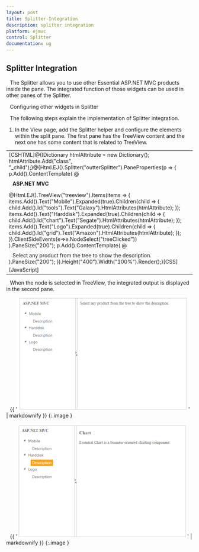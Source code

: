 ```yaml
---
layout: post
title: Splitter-Integration
description: splitter integration
platform: ejmvc
control: Splitter
documentation: ug
---
```


## Splitter Integration

The Splitter allows you to use other Essential ASP.NET MVC products inside the pane. The integrated function of those widgets can be used in other panes of the Splitter.

Configuring other widgets in Splitter

The following steps explain the implementation of Splitter integration.

1. In the View page, add the Splitter helper and configure the elements within the split pane. The first pane has the TreeView content and the next one has some content that is related to TreeView.



<table>
<tr>
<td>
[CSHTML]@{IDictionary<string, object> htmlAttribute = new Dictionary<string, object>();  htmlAttribute.Add("class", "_child");}@{Html.EJ().Splitter("outterSplitter").PaneProperties(p =>    {        p.Add().ContentTemplate(            @<div class="cont">                <h3 class="h3">                    ASP.NET MVC                </h3>           @Html.EJ().TreeView("treeview").Items(items =>                {                    items.Add().Text("Mobile").Expanded(true).Children(child =>                    {                        child.Add().Id("tools").Text("Galaxy").HtmlAttributes(htmlAttribute);                    });                    items.Add().Text("Harddisk").Expanded(true).Children(child =>                   {                       child.Add().Id("chart").Text("Segate").HtmlAttributes(htmlAttribute);                   });                    items.Add().Text("Logo").Expanded(true).Children(child =>                    {                        child.Add().Id("grid").Text("Amazon").HtmlAttributes(htmlAttribute);                    });                }).ClientSideEvents(e=>e.NodeSelect("treeClicked"))            </div>).PaneSize("200");        p.Add().ContentTemplate(            @<div class="cont">                <div class="_content">                  Select any product from the tree to show the description.                </div>                <div class="tools des">                    <h3>                        Tools                    </h3>                    <p>                        Essential Tools is an collection of user interface components used to create interactive                        ASP.NET MVC applications.                    </p>                </div>                <div class="chart des">                    <h3>                        Chart                    </h3>                    <p> Essential Chart is a business-oriented charting component.</p>                </div>                <div class="grid des">                    <h3>                        Grid                    </h3>                    <p>                        Essential MVC Grid offers full featured a Grid control with extensive support for                        Grouping and the display of hierarchical data.                    </p>                </div>            </div>).PaneSize("200");    }).Height("400").Width("100%").Render();}[CSS]<style type="text/css">    #outterSplitter {        margin: 0 auto;    }    .cont #treeView_Container {        margin-bottom: 0;        border: none;    }    .h3, ._content, p {        font-size: 14px;        margin-top: 10px;        text-indent: 10px;    }    .des {        display: none;    }</style></td></tr>
<tr>
<td>
[JavaScript]<script type="text/javascript">    function treeClicked(sender, args) {        if (sender.currentElement.hasClass('_child')) {//nodeSelect event handle            var content = $('.' + sender.currentElement[0].id).html();            $('._content').html(content);        }    }</script></td></tr>
</table>




When the node is selected in TreeView, the integrated output is displayed in the second pane.



{{ '![](Splitter-Integration_images/Splitter-Integration_img1.png)' | markdownify }}
{:.image }




{{ '![](Splitter-Integration_images/Splitter-Integration_img2.png)' | markdownify }}
{:.image }


